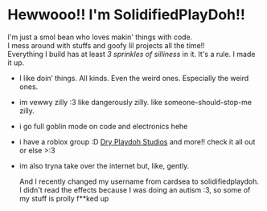 # Hewwooo!! I'm SolidifiedPlayDoh!!

I'm just a smol bean who loves makin' things with code.  
I mess around with stuffs and goofy lil projects all the time!!  
Everything I build has at least *3 sprinkles of silliness* in it. It's a rule. I made it up.

- I like doin’ things. All kinds. Even the weird ones. Especially the weird ones.  
- im vewwy zilly :3 like dangerously zilly. like someone-should-stop-me zilly.  
- i go full goblin mode on code and electronics hehe  
- i have a roblox group :D [Dry Playdoh Studios](https://www.roblox.com/communities/35357014/Dry-Play-doh-Studios) and more!! check it all out or else >:3  
- im also tryna take over the internet but, like, gently.

  And I recently changed my username from cardsea to solidifiedplaydoh. I didn't read the effects because I was doing an autism :3, so some of my stuff is prolly f**ked up
